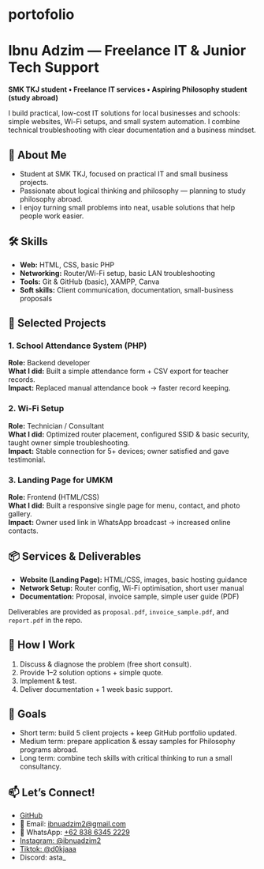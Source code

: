 # portofolio
# Ibnu Adzim — Freelance IT & Junior Tech Support

**SMK TKJ student • Freelance IT services • Aspiring Philosophy student (study abroad)**

I build practical, low-cost IT solutions for local businesses and schools: simple websites, Wi-Fi setups, and small system automation. I combine technical troubleshooting with clear documentation and a business mindset.


## 📌 About Me
- Student at SMK TKJ, focused on practical IT and small business projects.  
- Passionate about logical thinking and philosophy — planning to study philosophy abroad.  
- I enjoy turning small problems into neat, usable solutions that help people work easier.


## 🛠️ Skills
- **Web:** HTML, CSS, basic PHP  
- **Networking:** Router/Wi-Fi setup, basic LAN troubleshooting  
- **Tools:** Git & GitHub (basic), XAMPP, Canva  
- **Soft skills:** Client communication, documentation, small-business proposals


## 🚀 Selected Projects

### 1. School Attendance System (PHP)
**Role:** Backend developer  
**What I did:** Built a simple attendance form + CSV export for teacher records.  
**Impact:** Replaced manual attendance book → faster record keeping.

### 2. Wi-Fi Setup
**Role:** Technician / Consultant  
**What I did:** Optimized router placement, configured SSID & basic security, taught owner simple troubleshooting.  
**Impact:** Stable connection for 5+ devices; owner satisfied and gave testimonial.

### 3. Landing Page for UMKM
**Role:** Frontend (HTML/CSS)  
**What I did:** Built a responsive single page for menu, contact, and photo gallery.  
**Impact:** Owner used link in WhatsApp broadcast → increased online contacts.


## 📦 Services & Deliverables
- **Website (Landing Page):** HTML/CSS, images, basic hosting guidance  
- **Network Setup:** Router config, Wi-Fi optimisation, short user manual  
- **Documentation:** Proposal, invoice sample, simple user guide (PDF)

Deliverables are provided as `proposal.pdf`, `invoice_sample.pdf`, and `report.pdf` in the repo.


## 🧭 How I Work
1. Discuss & diagnose the problem (free short consult).  
2. Provide 1–2 solution options + simple quote.  
3. Implement & test.  
4. Deliver documentation + 1 week basic support.


## 🎯 Goals
- Short term: build 5 client projects + keep GitHub portfolio updated.  
- Medium term: prepare application & essay samples for Philosophy programs abroad.  
- Long term: combine tech skills with critical thinking to run a small consultancy.


## 📫 Let’s Connect!
- [GitHub](https://github.com/Sann2267)
- 📧 Email: ibnuadzim2@gmail.com
- 📱 WhatsApp: [+62 838 6345 2229](https://wa.me/6283863452229)
- [Instagram: @ibnuadzim2](https://instagram.com/ibnuadzim2)
- [Tiktok: @d0kjaaa](https://tiktok.com/@d0kjaaa)
- Discord: asta_

